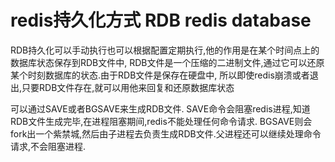 # redis持久化方式 RDB redis database

RDB持久化可以手动执行也可以根据配置定期执行,他的作用是在某个时间点上的数据库状态保存到RDB文件中,
RDB文件是一个压缩的二进制文件,通过它可以还原某个时刻数据库的状态.由于RDB文件是保存在硬盘中,
所以即使redis崩溃或者退出,只要RDB文件存在,就可以用他来回复和还原数据库状态

可以通过SAVE或者BGSAVE来生成RDB文件.
SAVE命令会阻塞redis进程,知道RDB文件生成完毕,在进程阻塞期间,redis不能处理任何命令请求.
BGSAVE则会fork出一个紫禁城,然后由子进程去负责生成RDB文件.父进程还可以继续处理命令请求,不会阻塞进程.
